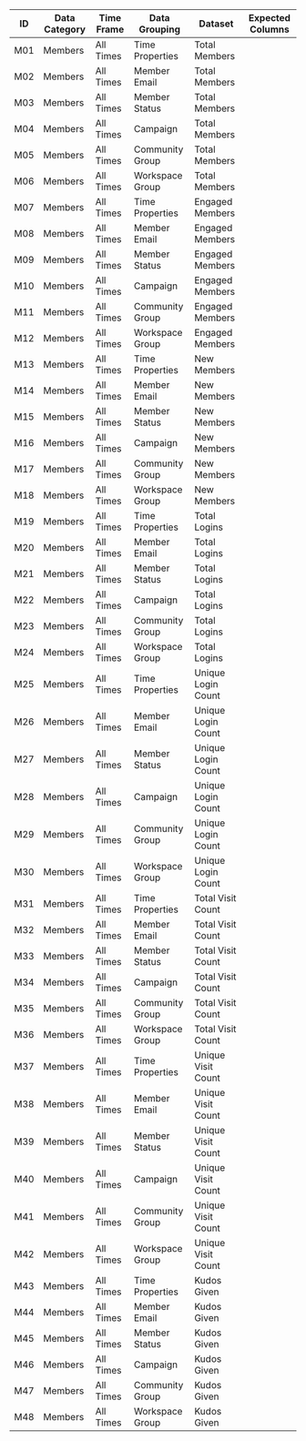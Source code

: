 | ID  | Data Category | Time Frame | Data Grouping   | Dataset            | Expected Columns |
|-----|---------------|------------|-----------------|--------------------|------------------|
| M01 | Members       | All Times  | Time Properties | Total Members      |                  |
| M02 | Members       | All Times  | Member Email    | Total Members      |                  |
| M03 | Members       | All Times  | Member Status   | Total Members      |                  |
| M04 | Members       | All Times  | Campaign        | Total Members      |                  |
| M05 | Members       | All Times  | Community Group | Total Members      |                  |
| M06 | Members       | All Times  | Workspace Group | Total Members      |                  |
| M07 | Members       | All Times  | Time Properties | Engaged Members    |                  |
| M08 | Members       | All Times  | Member Email    | Engaged Members    |                  |
| M09 | Members       | All Times  | Member Status   | Engaged Members    |                  |
| M10 | Members       | All Times  | Campaign        | Engaged Members    |                  |
| M11 | Members       | All Times  | Community Group | Engaged Members    |                  |
| M12 | Members       | All Times  | Workspace Group | Engaged Members    |                  |
| M13 | Members       | All Times  | Time Properties | New Members        |                  |
| M14 | Members       | All Times  | Member Email    | New Members        |                  |
| M15 | Members       | All Times  | Member Status   | New Members        |                  |
| M16 | Members       | All Times  | Campaign        | New Members        |                  |
| M17 | Members       | All Times  | Community Group | New Members        |                  |
| M18 | Members       | All Times  | Workspace Group | New Members        |                  |
| M19 | Members       | All Times  | Time Properties | Total Logins       |                  |
| M20 | Members       | All Times  | Member Email    | Total Logins       |                  |
| M21 | Members       | All Times  | Member Status   | Total Logins       |                  |
| M22 | Members       | All Times  | Campaign        | Total Logins       |                  |
| M23 | Members       | All Times  | Community Group | Total Logins       |                  |
| M24 | Members       | All Times  | Workspace Group | Total Logins       |                  |
| M25 | Members       | All Times  | Time Properties | Unique Login Count |                  |
| M26 | Members       | All Times  | Member Email    | Unique Login Count |                  |
| M27 | Members       | All Times  | Member Status   | Unique Login Count |                  |
| M28 | Members       | All Times  | Campaign        | Unique Login Count |                  |
| M29 | Members       | All Times  | Community Group | Unique Login Count |                  |
| M30 | Members       | All Times  | Workspace Group | Unique Login Count |                  |
| M31 | Members       | All Times  | Time Properties | Total Visit Count  |                  |
| M32 | Members       | All Times  | Member Email    | Total Visit Count  |                  |
| M33 | Members       | All Times  | Member Status   | Total Visit Count  |                  |
| M34 | Members       | All Times  | Campaign        | Total Visit Count  |                  |
| M35 | Members       | All Times  | Community Group | Total Visit Count  |                  |
| M36 | Members       | All Times  | Workspace Group | Total Visit Count  |                  |
| M37 | Members       | All Times  | Time Properties | Unique Visit Count |                  |
| M38 | Members       | All Times  | Member Email    | Unique Visit Count |                  |
| M39 | Members       | All Times  | Member Status   | Unique Visit Count |                  |
| M40 | Members       | All Times  | Campaign        | Unique Visit Count |                  |
| M41 | Members       | All Times  | Community Group | Unique Visit Count |                  |
| M42 | Members       | All Times  | Workspace Group | Unique Visit Count |                  |
| M43 | Members       | All Times  | Time Properties | Kudos Given        |                  |
| M44 | Members       | All Times  | Member Email    | Kudos Given        |                  |
| M45 | Members       | All Times  | Member Status   | Kudos Given        |                  |
| M46 | Members       | All Times  | Campaign        | Kudos Given        |                  |
| M47 | Members       | All Times  | Community Group | Kudos Given        |                  |
| M48 | Members       | All Times  | Workspace Group | Kudos Given        |                  |

